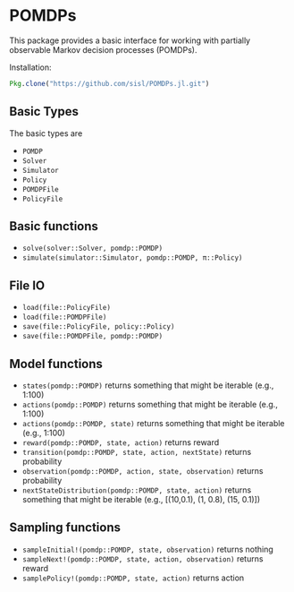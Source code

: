 # POMDPs

This package provides a basic interface for working with partially observable Markov decision processes (POMDPs).

Installation:
```julia
Pkg.clone("https://github.com/sisl/POMDPs.jl.git")
```

## Basic Types

The basic types are

- `POMDP`
- `Solver`
- `Simulator`
- `Policy`
- `POMDPFile`
- `PolicyFile`

## Basic functions

- `solve(solver::Solver, pomdp::POMDP)`
- `simulate(simulator::Simulator, pomdp::POMDP, π::Policy)`

## File IO

- `load(file::PolicyFile)`
- `load(file::POMDPFile)`
- `save(file::PolicyFile, policy::Policy)`
- `save(file::POMDPFile, pomdp::POMDP)`

## Model functions

- `states(pomdp::POMDP)` returns something that might be iterable (e.g., 1:100)
- `actions(pomdp::POMDP)` returns something that might be iterable (e.g., 1:100)
- `actions(pomdp::POMDP, state)` returns something that might be iterable (e.g., 1:100)
- `reward(pomdp::POMDP, state, action)` returns reward
- `transition(pomdp::POMDP, state, action, nextState)` returns probability
- `observation(pomdp::POMDP, action, state, observation)` returns probability
- `nextStateDistribution(pomdp::POMDP, state, action)` returns something that might be iterable (e.g., [(10,0.1), (1, 0.8), (15, 0.1)])

## Sampling functions

- `sampleInitial!(pomdp::POMDP, state, observation)` returns nothing
- `sampleNext!(pomdp::POMDP, state, action, observation)` returns reward
- `samplePolicy!(pomdp::POMDP, state, action)` returns action
